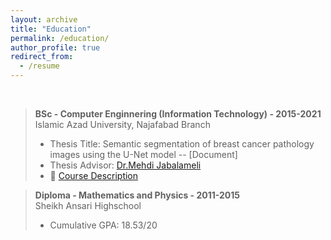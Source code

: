 ```yaml
---
layout: archive
title: "Education"
permalink: /education/
author_profile: true
redirect_from:
  - /resume
---
```

<br>

<blockquote>
  <p><strong>BSc - Computer Enginnering (Information Technology) - 2015-2021</strong> <br>
   Islamic Azad University, Najafabad Branch</p>
  
  <ul>
   <!-- <li>GPA:   Overall         17.91 / 20   </li> -->
  <li>Thesis Title: Semantic segmentation of breast cancer pathology images using the U-Net model -- [Document]</li>
  <li>Thesis Advisor: <a href="https://research.iaun.ac.ir/pd/jabalameli/" target="_blank">Dr.Mehdi Jabalameli</a></li>
  <li>📄 <a href="https://raw.githubusercontent.com/Mohammadimh76/MohammadiMh76.github.io/master/files/CourseDescription/CourseDescription_IT_IAUN.pdf" target="_blank">Course Description</a></li>
  </ul>
</blockquote>

<blockquote>
  <p><strong>Diploma - Mathematics and Physics - 2011-2015</strong> <br>
   Sheikh Ansari Highschool</p>
  
  <ul>
  <li>Cumulative GPA:            18.53/20  </li>
  </ul>
</blockquote>

<!--
**BSc - Computer Enginnering (Information Technology) - 2015-2021**
* Department of Computer Engineering, <i><b>Islamic Azad University, Najafabad Branch</b></i>, Esfahan, Iran <br>
<!-- Cumulative GPA 2.84/4 (14.99/20)<br>
Last 2 years' GPA 3.12/4 (15.54/20)<br> -->
<!-- * Thesis Title: Semantic segmentation of breast cancer pathology images using the U-Net model <!-- <a href="https://github.com/Mohammadimh76/Thesis_BS.c" target="_blank">Read more</a> --> <br>
<!-- Supervisor: <a href="https://research.iaun.ac.ir/pd/jabalameli/" target="_blank">Dr.Mehdi Jabalameli</a> <br> -->

<!-- **Diploma - Mathematics and Physics - 2011-2015**
* Sheikh Ansari Highschool
Cumulative GPA 18.53/20 -->


